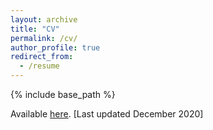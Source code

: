 ```yaml
---
layout: archive
title: "CV"
permalink: /cv/
author_profile: true
redirect_from:
  - /resume
---
```


{% include base_path %}

Available [here](/assets/Ayaz-cv.pdf). [Last updated December 2020]
